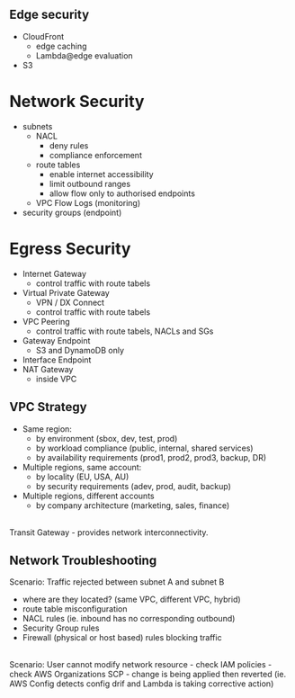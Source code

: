 ## Edge security
- CloudFront
    - edge caching
    - Lambda@edge evaluation
- S3

# Network Security
- subnets
    - NACL
        - deny rules
        - compliance enforcement
    - route tables
        - enable internet accessibility 
        - limit outbound ranges
        - allow flow only to authorised endpoints
    - VPC Flow Logs (monitoring)
- security groups (endpoint)

# Egress Security
- Internet Gateway
    - control traffic with route tabels
- Virtual Private Gateway
    - VPN / DX Connect
    - control traffic with route tabels
- VPC Peering
    - control traffic with route tabels, NACLs and SGs
- Gateway Endpoint
    - S3 and DynamoDB only
- Interface Endpoint
- NAT Gateway
    - inside VPC

## VPC Strategy
- Same region:
    - by environment (sbox, dev, test, prod)
    - by workload compliance (public, internal, shared services)
    - by availability requirements (prod1, prod2, prod3, backup, DR)
- Multiple regions, same account:
    - by locality (EU, USA, AU)
    - by security requirements (adev, prod, audit, backup)
- Multiple regions, different accounts
    - by company architecture (marketing, sales, finance)
<br>
Transit Gateway - provides network interconnectivity. 



## Network Troubleshooting
Scenario: Traffic rejected between subnet A and subnet B
- where are they located? (same VPC, different VPC, hybrid)
- route table misconfiguration
- NACL rules (ie. inbound has no corresponding outbound)
- Security Group rules
- Firewall (physical or host based) rules blocking traffic

<br>
Scenario: User cannot modify network resource
- check IAM policies
- check AWS Organizations SCP
- change is being applied then reverted (ie. AWS Config detects config drif and Lambda is taking corrective action)
